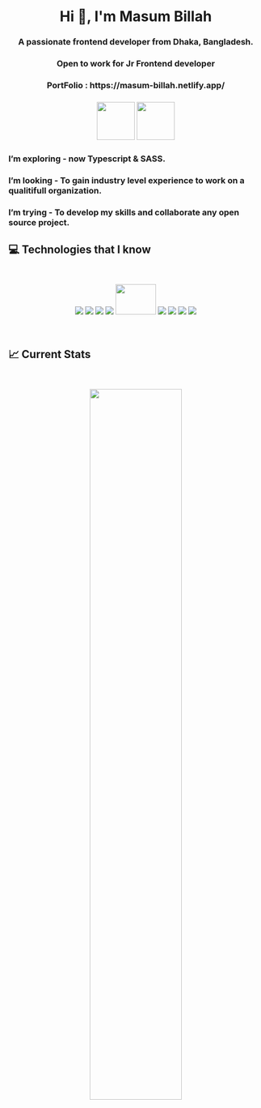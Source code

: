 <h1 align="center">Hi 👋, I'm Masum Billah</h1>
<h3 align="center">A passionate frontend developer from Dhaka, Bangladesh.</h3>
<h3 align="center">Open to work for Jr Frontend developer<h3>
  
<h3 align="center">PortFolio : https://masum-billah.netlify.app/<h3>

  <div align="center">
    
[<img height="75" src="https://github.com/mir-hussain/mir-hussain/blob/main/images/icons/Linkedin.png">](https://www.linkedin.com/in/masum-billah-821a0a197/)
[<img height="75" src="https://github.com/mir-hussain/mir-hussain/blob/main/images/icons/Facebook.png">](https://web.facebook.com/masumbillah6584/)
  </div>
  
###  I’m exploring - now Typescript & SASS. 
###  I’m looking - To gain industry level experience to work on a qualitifull organization. 
###  I’m trying - To develop my skills and collaborate any open source project.

  
  
  ## :computer: Technologies that I know
<br>
<p align="center">
<img src="https://github.com/mir-hussain/mir-hussain/blob/main/images/icons/HTML.png"/>
<img src="https://github.com/mir-hussain/mir-hussain/blob/main/images/icons/css.png"/>

<img src="https://github.com/mir-hussain/mir-hussain/blob/main/images/icons/Bootsrap.png"/>
<img src="https://github.com/mir-hussain/mir-hussain/blob/main/images/icons/tailwind.png"/>
<img src="https://mui.com/static/logo.png" width="80" height="60"/>

<img src="https://github.com/mir-hussain/mir-hussain/blob/main/images/icons/JavaScript.png"/>
<img src="https://github.com/mir-hussain/mir-hussain/blob/main/images/icons/react.png"/>
<img src="https://github.com/mir-hussain/mir-hussain/blob/main/images/icons/express.png"/>
<img src="https://github.com/mir-hussain/mir-hussain/blob/main/images/icons/node.png"/>
</p><br/>
  
  ## :chart_with_upwards_trend: Current Stats

<br />
<p align="center">
  <img width="60%" src="https://github-readme-streak-stats.herokuapp.com/?user=masumbillah360&background=0D1117&sideNums=FFFFFF&sideLabels=9A9A9A&currStreakNum=FB8C00&dates=6E6E6E" />
</p>
  
